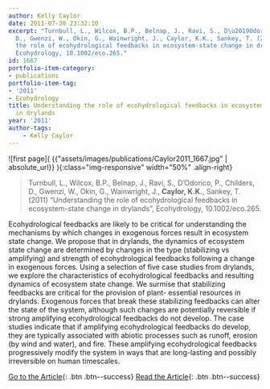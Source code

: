 ```yaml
---
author: Kelly Caylor
date: 2011-07-30 23:32:10
excerpt: "Turnbull, L., Wilcox, B.P., Belnap, J., Ravi, S., D\u2019Odorico, P., Childers,
  D., Gwenzi, W., Okin, G., Wainwright, J., Caylor, K.K., Sankey, T. (2011) \u201CUnderstanding
  the role of ecohydrological feedbacks in ecosystem-state change in drylands\u201D,
  Ecohydrology, 10.1002/eco.265."
id: 1667
portfolio-item-category:
- publications
portfolio-item-tag:
- '2011'
- Ecohydrology
title: Understanding the role of ecohydrological feedbacks in ecosystem-state change
  in drylands
year: '2011'
author-tags:
    - Kelly Caylor
---
```


![first page]( {{"assets/images/publications/Caylor2011_1667.jpg" | absolute_url}} ){:class="img-responsive" width="50%" .align-right}

> Turnbull, L., Wilcox, B.P., Belnap, J., Ravi, S., D’Odorico, P., Childers, D., Gwenzi, W., Okin, G., Wainwright, J., **Caylor, K.K.**, Sankey, T. (2011) “Understanding the role of ecohydrological feedbacks in ecosystem-state change in drylands”, Ecohydrology, 10.1002/eco.265.


Ecohydrological feedbacks are likely to be critical for understanding the mechanisms by which changes in exogenous forces result in ecosystem state change. We propose that in drylands, the dynamics of ecosystem state change are determined by changes in the type (stabilizing vs amplifying) and strength of ecohydrological feedbacks following a change in exogenous forces. Using a selection of five case studies from drylands, we explore the characteristics of ecohydrological feedbacks and resulting dynamics of ecosystem state change. We surmise that stabilizing feedbacks are critical for the provision of plant- essential resources in drylands. Exogenous forces that break these stabilizing feedbacks can alter the state of the system, although such changes are potentially reversible if strong amplifying ecohydrological feedbacks do not develop. The case studies indicate that if amplifying ecohydrological feedbacks do develop, they are typically associated with abiotic processes such as runoff, erosion (by wind and water), and fire. These amplifying ecohydrological feedbacks progressively modify the system in ways that are long-lasting and possibly irreversible on human timescales.


[Go to the Article](http://dx.doi.org/10.1002/eco.265){: .btn .btn--success} [Read the Article](https://www.dropbox.com/s/xpgc9ay5ovomlxd/2011%20Turnbull.pdf){: .btn .btn--success}